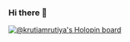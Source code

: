 ### Hi there 👋

[![@krutiamrutiya's Holopin board](https://holopin.io/api/user/board?user=krutiamrutiya)](https://holopin.io/@krutiamrutiya)

<!--
**Kruti-Amrutiya/Kruti-Amrutiya** is a ✨ _special_ ✨ repository because its `README.md` (this file) appears on your GitHub profile.

Here are some ideas to get you started:

- 🔭 I’m currently working on ...
- 🌱 I’m currently learning ...
- 👯 I’m looking to collaborate on ...
- 🤔 I’m looking for help with ...
- 💬 Ask me about ...
- 📫 How to reach me: ...
- 😄 Pronouns: ...
- ⚡ Fun fact: ...
-->

